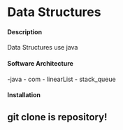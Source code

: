 # Data Structures

#### Description
Data Structures use java 

#### Software Architecture
-java
    - com
     - linearList
     - stack_queue

#### Installation
## git clone is repository!

